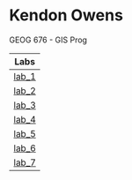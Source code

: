 # Kendon Owens
GEOG 676 - GIS Prog

|Labs    |
|:------:|
|[lab_1](labs/week01)|
|[lab_2](labs/week02)|
|[lab_3](labs/week03)|
|[lab_4](labs/week04)|
|[lab_5](labs/week05)|
|[lab_6](labs/week06)|
|[lab_7](labs/week07)|